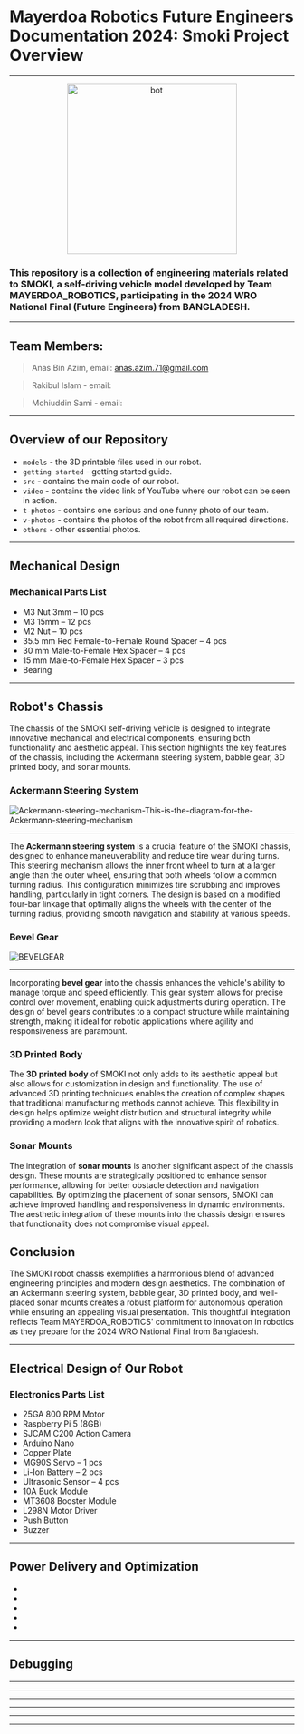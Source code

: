 # Mayerdoa Robotics Future Engineers Documentation 2024: Smoki Project Overview
----
<div align="center">
  <img src="https://github.com/user-attachments/assets/08601b9d-fa28-4cfd-aa6c-960e2666ef5a" alt="bot" width="300" />
</div>

### This repository is a collection of engineering materials related to SMOKI, a self-driving vehicle model developed by Team MAYERDOA_ROBOTICS, participating in the 2024 WRO National Final (Future Engineers) from BANGLADESH.
----

## Team Members:
> Anas Bin Azim, email: anas.azim.71@gmail.com

> Rakibul Islam - email:

> Mohiuddin Sami - email:

----

## Overview of our Repository

 * `models` - the 3D printable files used in our robot.
 * `getting started` - getting started guide.
 * `src` - contains the main code of our robot.
 * `video` - contains the video link of YouTube where our robot can be seen in action.
 * `t-photos` - contains one serious and one funny photo of our team.
 * `v-photos` - contains the photos of the robot from all required directions.
 * `others` - other essential photos.

----

## Mechanical Design

### Mechanical Parts List
* M3 Nut 3mm – 10 pcs
* M3 15mm – 12 pcs
* M2 Nut – 10 pcs
* 35.5 mm Red Female-to-Female Round Spacer – 4 pcs
* 30 mm Male-to-Female Hex Spacer – 4 pcs
* 15 mm Male-to-Female Hex Spacer – 3 pcs
* Bearing

----

## Robot's Chassis

The chassis of the SMOKI self-driving vehicle is designed to integrate innovative mechanical and electrical components, ensuring both functionality and aesthetic appeal. This section highlights the key features of the chassis, including the Ackermann steering system, babble gear, 3D printed body, and sonar mounts.


### Ackermann Steering System

![Ackermann-steering-mechanism-This-is-the-diagram-for-the-Ackermann-steering-mechanism](https://github.com/user-attachments/assets/5f9959c6-4502-4eab-a4da-55fe32c69f43)



---

The **Ackermann steering system** is a crucial feature of the SMOKI chassis, designed to enhance maneuverability and reduce tire wear during turns. This steering mechanism allows the inner front wheel to turn at a larger angle than the outer wheel, ensuring that both wheels follow a common turning radius. This configuration minimizes tire scrubbing and improves handling, particularly in tight corners. The design is based on a modified four-bar linkage that optimally aligns the wheels with the center of the turning radius, providing smooth navigation and stability at various speeds.

### Bevel Gear
<u> </u>
![BEVELGEAR](https://github.com/user-attachments/assets/43fb031e-52ba-4e7a-ab7d-bf6c4b74763a)

---




Incorporating **bevel gear** into the chassis enhances the vehicle's ability to manage torque and speed efficiently. This gear system allows for precise control over movement, enabling quick adjustments during operation. The design of bevel gears contributes to a compact structure while maintaining strength, making it ideal for robotic applications where agility and responsiveness are paramount.

### 3D Printed Body

The **3D printed body** of SMOKI not only adds to its aesthetic appeal but also allows for customization in design and functionality. The use of advanced 3D printing techniques enables the creation of complex shapes that traditional manufacturing methods cannot achieve. This flexibility in design helps optimize weight distribution and structural integrity while providing a modern look that aligns with the innovative spirit of robotics.

### Sonar Mounts

The integration of **sonar mounts** is another significant aspect of the chassis design. These mounts are strategically positioned to enhance sensor performance, allowing for better obstacle detection and navigation capabilities. By optimizing the placement of sonar sensors, SMOKI can achieve improved handling and responsiveness in dynamic environments. The aesthetic integration of these mounts into the chassis design ensures that functionality does not compromise visual appeal.

## Conclusion

The SMOKI robot chassis exemplifies a harmonious blend of advanced engineering principles and modern design aesthetics. The combination of an Ackermann steering system, babble gear, 3D printed body, and well-placed sonar mounts creates a robust platform for autonomous operation while ensuring an appealing visual presentation. This thoughtful integration reflects Team MAYERDOA_ROBOTICS' commitment to innovation in robotics as they prepare for the 2024 WRO National Final from Bangladesh.

----

## Electrical Design of Our Robot

### Electronics Parts List
* 25GA 800 RPM Motor
* Raspberry Pi 5 (8GB)
* SJCAM C200 Action Camera
* Arduino Nano
* Copper Plate
* MG90S Servo – 1 pcs
* Li-Ion Battery – 2 pcs
* Ultrasonic Sensor – 4 pcs
* 10A Buck Module
* MT3608 Booster Module
* L298N Motor Driver
* Push Button
* Buzzer

----

## Power Delivery and Optimization

* 
* 
* 
* 
* 

----

## Debugging

----
----
----





----
----
----
